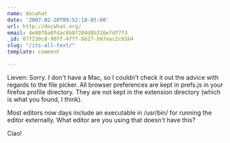 ```yaml
---
name: docwhat
date: '2007-02-20T09:52:18-05:00'
url: http://docwhat.org/
email: 4e8076a0fdac6b8f284d8b316efdf7f3
_id: 07f230c8-907f-4fff-bb27-b97aac2c61b4
slug: "/its-all-text/"
template: comment

---
```


Lieven:
  Sorry.  I don't have a Mac, so I couldn't check it out the advice with regards to the file picker.  All browser preferences are kept in prefs.js in your firefox profile directory.  They are not kept in the extension directory (which is what you found, I think).

Most editors now days include an executable in /usr/bin/ for running the editor externally.  What editor are you using that doesn't have this?

Ciao!
